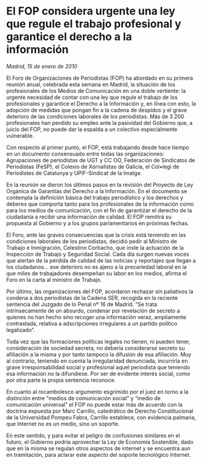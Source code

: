 # El FOP considera urgente una ley que regule el trabajo profesional y garantice el derecho a la información

*Madrid, 15 de enero de 2010*

El Foro de Organizaciones de Periodistas (FOP) ha abordado en su primera reunión anual, celebrada esta semana en Madrid, la situación de los profesionales de los Medios de Comunicación en una doble vertiente: la urgente necesidad de contar con una ley que regule el trabajo de los profesionales y garantice el Derecho a la Información y, en línea con esto, la adopción de medidas que pongan fin a la cadena de despidos y el grave deterioro de las condiciones laborales de los periodistas. Más de 3.200 profesionales han perdido su empleo ante la pasividad del Gobierno que, a juicio del FOP, no puede dar la espalda a un colectivo especialmente vulnerable.

Con respecto al primer punto, el FOP, está trabajando desde hace tiempo en un documento consensuado entre todas las organizaciones: Agrupaciones de periodistas de UGT y CC OO, Federación de Sindicatos de Periodistas (FeSP), el Colexio de Xornalistas de Galicia, el Col•legi de Periodistes de Catalunya y UPIF-Sindicat de la Imatge.

En la reunión se dieron los últimos pasos en la revisión del Proyecto de Ley Orgánica de Garantías del Derecho a la Información. En el documento se contempla la definición básica del trabajo periodístico y los derechos y deberes que comporta tanto para los profesionales de la información como para los medios de comunicación, con el fin de garantizar el derecho de la ciudadanía a recibir una información de calidad. El FOP remitirá su propuesta al Gobierno y a los grupos parlamentarios en próximas fechas.

El Foro, ante las graves consecuencias que la crisis está teniendo en las condiciones laborales de los periodistas, decidió pedir al Ministro de Trabajo e Inmigración, Celestino Corbacho, que inste la actuación de la Inspección de Trabajo y Seguridad Social. Cada día surgen nuevas voces que alertan de la pérdida de calidad de las noticias y reportajes que llegan a los ciudadanos… ese deterioro no es ajeno a la precariedad laboral en la que miles de trabajadores desempeñan su labor en los medios, afirma el Foro en la carta al ministro de Trabajo.

Por último, las organizaciones del FOP, acordaron rechazar sin paliativos la condena a dos periodistas de la Cadena SER, recogida en la reciente sentencia del Juzgado de lo Penal nº 16 de Madrid. “Se trata intrínsecamente de un absurdo, condenar por revelación de secreto a quienes no han hecho sino recoger una información veraz, ampliamente contrastada, relativa a adscripciones irregulares a un partido político legalizado“.

Toda vez que las formaciones políticas legales no tienen, ni pueden tener, consideración de sociedad secreta, no debería considerarse secreto su afiliación a la misma y por tanto tampoco la difusión de esa afiliación. Muy al contrario, teniendo en cuenta la irregularidad denunciada, incurriría en grave irresponsabilidad social y profesional aquel periodista que teniendo esa información no la difundiese. Por ser de evidente interés social, como por otra parte la propia sentencia reconoce.

En cuanto al rocambolesco argumento esgrimido por el juez en torno a la distinción entre “medios de comunicación social” y “medio de comunicación universal” el FOP no puede estar más de acuerdo con la doctrina expuesta por Marc Carrillo, catedrático de Derecho Constitucional de la Universidad Pompeu Fabra, Carrillo establece, con evidencia palmaria, que Internet no es un medio, sino un soporte.

En este sentido, y para evitar el peligro de confusiones similares en el futuro, el Gobierno podría aprovechar la Ley de Economía Sostenible, dado que en la misma se regulan otros aspectos de internet y se encuentra aun en tramitación, para aclarar este aspecto del soporte tecnológico Internet.
